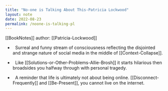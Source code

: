 ```yaml
---
title: "No-one is Talking About This-Patricia Lockwood"
layout: note
date: 2022-08-23
permalink: /noone-is-talking-pl
---
```


[[BookNotes]] author: [[Patricia-Lockwood]]

-   Surreal and funny stream of consciousness reflecting the disjointed and strange nature of social media in the middle of [[Context-Collapse]].

-   Like [[Solutions-or-Other-Problems-Allie-Brosh]] it starts hilarious then broadsides you halfway through with personal tragedy.

-   A reminder that life is ultimately not about being online. [[Disconnect-Frequently]] and [[Be-Present]], you cannot live on the internet.